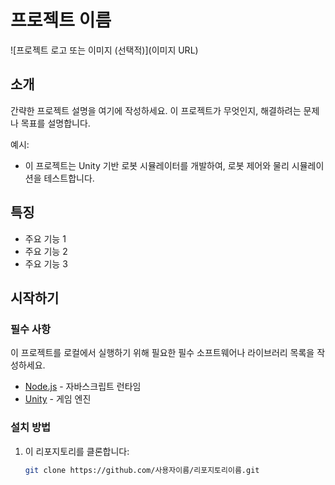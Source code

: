 # 프로젝트 이름

![프로젝트 로고 또는 이미지 (선택적)](이미지 URL)

## 소개

간략한 프로젝트 설명을 여기에 작성하세요. 이 프로젝트가 무엇인지, 해결하려는 문제나 목표를 설명합니다.

예시:
- 이 프로젝트는 Unity 기반 로봇 시뮬레이터를 개발하여, 로봇 제어와 물리 시뮬레이션을 테스트합니다.

## 특징

- 주요 기능 1
- 주요 기능 2
- 주요 기능 3

## 시작하기

### 필수 사항

이 프로젝트를 로컬에서 실행하기 위해 필요한 필수 소프트웨어나 라이브러리 목록을 작성하세요.

- [Node.js](https://nodejs.org/) - 자바스크립트 런타임
- [Unity](https://unity.com/) - 게임 엔진

### 설치 방법

1. 이 리포지토리를 클론합니다:

   ```bash
   git clone https://github.com/사용자이름/리포지토리이름.git
